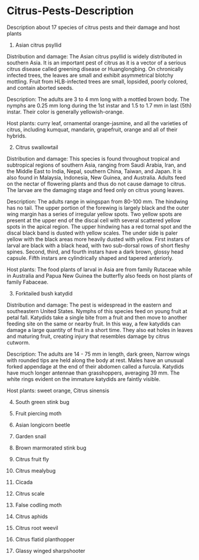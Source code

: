 # Citrus-Pests-Description
Description about 17 species of citrus pests and their damage and host plants

1. Asian citrus psyllid

Distribution and damage: 
The Asian citrus psyllid is widely distributed in southern Asia. It is an important pest of citrus as it is a vector of a serious citrus disease called greening disease or Huanglongbing. On chronically infected trees, the leaves are small and exhibit asymmetrical blotchy mottling. Fruit from HLB-infected trees are small, lopsided, poorly colored, and contain aborted seeds.

Description: 
The adults are 3 to 4 mm long with a mottled brown body. The nymphs are 0.25 mm long during the 1st instar and 1.5 to 1.7 mm in last (5th) instar. Their color is generally yellowish-orange. 

Host plants:
curry leaf, ornamental orange-jasmine, and all the varieties of citrus, including kumquat, mandarin, grapefruit, orange and all of their hybrids.

2. Citrus swallowtail

Distribution and damage:
This species is found throughout tropical and subtropical regions of southern Asia, ranging from Saudi Arabia, Iran, and the Middle East to India, Nepal, southern China, Taiwan, and Japan. It is also found in Malaysia, Indonesia, New Guinea, and Australia. Adults feed on the nectar of flowering plants and thus do not cause damage to citrus. The larvae are the damaging stage and feed only on citrus young leaves. 

Description:
The adults range in wingspan from 80-100 mm. The hindwing has no tail. The upper portion of the forewing is largely black and the outer wing margin has a series of irregular yellow spots. Two yellow spots are present at the upper end of the discal cell with several scattered yellow spots in the apical region. The upper hindwing has a red tornal spot and the discal black band is dusted with yellow scales. The under side is paler yellow with the black areas more heavily dusted with yellow. First instars of larval are black with a black head, with two sub-dorsal rows of short fleshy spines. Second, third, and fourth instars have a dark brown, glossy head capsule. Fifth instars are cylindrically shaped and tapered anteriorly.

Host plants:
The food plants of larval in Asia are from family Rutaceae while in Australia and Papua New Guinea the butterfly also feeds on host plants of family Fabaceae.

3. Forktailed bush katydid

Distribution and damage:
The pest is widespread in the eastern and southeastern United States. Nymphs of this species feed on young fruit at petal fall. Katydids take a single bite from a fruit and then move to another feeding site on the same or nearby fruit. In this way, a few katydids can damage a large quantity of fruit in a short time. They also eat holes in leaves and maturing fruit, creating injury that resembles damage by citrus cutworm.

Description:
The adults are 14 - 75 mm in length, dark green, Narrow wings with rounded tips are held along the body at rest. Males have an unusual forked appendage at the end of their abdomen called a furcula. Katydids have much longer antennae than grasshoppers, averaging 39 mm. The white rings evident on the immature katydids are faintly visible.

Host plants:
sweet orange, Citrus sinensis

4. South green stink bug

5. Fruit piercing moth

6. Asian longicorn beetle

7. Garden snail

8. Brown marmorated stink bug

9. Citrus fruit fly

10. Citrus mealybug

11. Cicada

12. Citrus scale

13. False codling moth

14. Citrus aphids

15. Citrus root weevil

16. Citrus flatid planthopper

17. Glassy winged sharpshooter
